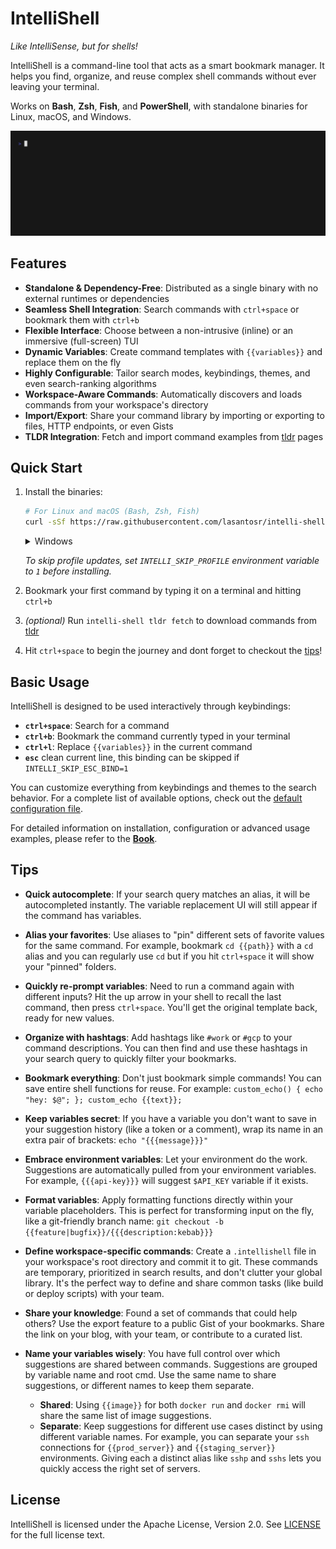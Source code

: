 # IntelliShell

_Like IntelliSense, but for shells!_

IntelliShell is a command-line tool that acts as a smart bookmark manager.
It helps you find, organize, and reuse complex shell commands without ever leaving your terminal.

Works on **Bash**, **Zsh**, **Fish**, and **PowerShell**, with standalone binaries for Linux, macOS, and Windows.

![intelli-shell demo](docs/src/images/demo.gif)

## Features

- **Standalone & Dependency-Free**: Distributed as a single binary with no external runtimes or dependencies
- **Seamless Shell Integration**: Search commands with `ctrl+space` or bookmark them with `ctrl+b`
- **Flexible Interface**: Choose between a non-intrusive (inline) or an immersive (full-screen) TUI
- **Dynamic Variables**: Create command templates with `{{variables}}` and replace them on the fly
- **Highly Configurable**: Tailor search modes, keybindings, themes, and even search-ranking algorithms
- **Workspace-Aware Commands**: Automatically discovers and loads commands from your workspace's directory
- **Import/Export**: Share your command library by importing or exporting to files, HTTP endpoints, or even Gists
- **TLDR Integration**: Fetch and import command examples from [tldr](https://github.com/tldr-pages/tldr) pages

## Quick Start

1. Install the binaries:

   ```sh
   # For Linux and macOS (Bash, Zsh, Fish)
   curl -sSf https://raw.githubusercontent.com/lasantosr/intelli-shell/main/install.sh | sh
   ```

   <details>
   <summary>Windows</summary>

   ```powershell
   Set-ExecutionPolicy RemoteSigned -Scope CurrentUser # Optional: Only needed if scripts are disabled
   irm https://raw.githubusercontent.com/lasantosr/intelli-shell/main/install.ps1 | iex
   ```

   > **Note**: Microsoft Visual C++ Redistributable ([download](https://learn.microsoft.com/en-us/cpp/windows/latest-supported-vc-redist))
   > is required for the application to run
   </details>

   _To skip profile updates, set `INTELLI_SKIP_PROFILE` environment variable to `1` before installing._

2. Bookmark your first command by typing it on a terminal and hitting `ctrl+b`

3. _(optional)_ Run `intelli-shell tldr fetch` to download commands from [tldr](https://github.com/tldr-pages/tldr)

4. Hit `ctrl+space` to begin the journey and dont forget to checkout the [tips](#tips)!

## Basic Usage

IntelliShell is designed to be used interactively through keybindings:

- **`ctrl+space`**: Search for a command
- **`ctrl+b`**: Bookmark the command currently typed in your terminal
- **`ctrl+l`**: Replace `{{variables}}` in the current command
- **`esc`** clean current line, this binding can be skipped if `INTELLI_SKIP_ESC_BIND=1`

You can customize everything from keybindings and themes to the search behavior.
For a complete list of available options, check out the [default configuration file](./default_config.toml).

For detailed information on installation, configuration or advanced usage examples, please refer to
the [**Book**](https://lasantosr.github.io/intelli-shell/).

## Tips

- **Quick autocomplete**: If your search query matches an alias, it will be autocompleted instantly. The variable
  replacement UI will still appear if the command has variables.

- **Alias your favorites**: Use aliases to "pin" different sets of favorite values for the same command. For example,
  bookmark `cd {{path}}` with a `cd` alias and you can regularly use `cd` but if you hit `ctrl+space` it will show your
  "pinned" folders.

- **Quickly re-prompt variables**: Need to run a command again with different inputs? Hit the up arrow in your shell to
  recall the last command, then press `ctrl+space`. You'll get the original template back, ready for new values.

- **Organize with hashtags**: Add hashtags like `#work` or `#gcp` to your command descriptions. You can then find and use
  these hashtags in your search query to quickly filter your bookmarks.

- **Bookmark everything**: Don't just bookmark simple commands! You can save entire shell functions for reuse.
  For example: `custom_echo() { echo "hey: $@"; }; custom_echo {{text}};`

- **Keep variables secret**: If you have a variable you don't want to save in your suggestion history (like a token or a
  comment), wrap its name in an extra pair of brackets: `echo "{{{message}}}"`

- **Embrace environment variables**: Let your environment do the work. Suggestions are automatically pulled from your
  environment variables. For example, `{{{api-key}}}` will suggest `$API_KEY` variable if it exists.

- **Format variables**: Apply formatting functions directly within your variable placeholders. This is perfect for
  transforming input on the fly, like a git-friendly branch name: `git checkout -b {{feature|bugfix}}/{{{description:kebab}}}`

- **Define workspace-specific commands**: Create a `.intellishell` file in your workspace's root directory and commit it
  to git. These commands are temporary, prioritized in search results, and don't clutter your global library.
  It's the perfect way to define and share common tasks (like build or deploy scripts) with your team.

- **Share your knowledge**: Found a set of commands that could help others? Use the export feature to a public Gist of
  your bookmarks. Share the link on your blog, with your team, or contribute to a curated list.

- **Name your variables wisely**: You have full control over which suggestions are shared between commands. Suggestions
  are grouped by variable name and root cmd. Use the same name to share suggestions, or different names to keep them separate.
  - **Shared**: Using `{{image}}` for both `docker run` and `docker rmi` will share the same list of image suggestions.
  - **Separate**: Keep suggestions for different use cases distinct by using different variable names. For example, you
    can separate your `ssh` connections for `{{prod_server}}` and `{{staging_server}}` environments. Giving each a distinct
    alias like `sshp` and `sshs` lets you quickly access the right set of servers.

## License

IntelliShell is licensed under the Apache License, Version 2.0. See [LICENSE](LICENSE) for the full license text.
